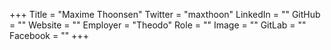 +++
Title = "Maxime Thoonsen"
Twitter = "maxthoon"
LinkedIn = ""
GitHub = ""
Website = ""
Employer = "Theodo"
Role = ""
Image = ""
GitLab = ""
Facebook = ""
+++
